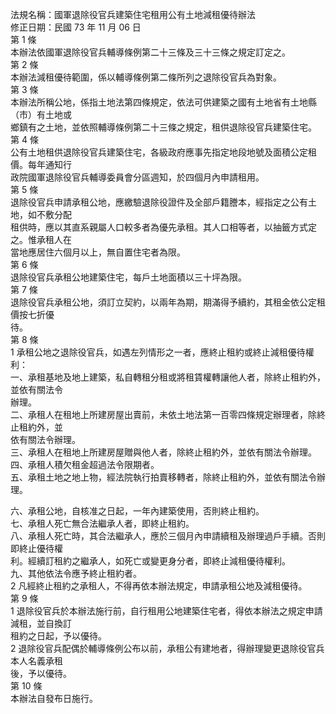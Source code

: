 法規名稱：國軍退除役官兵建築住宅租用公有土地減租優待辦法  
修正日期：民國 73 年 11 月 06 日  
第 1 條  
本辦法依國軍退除役官兵輔導條例第二十三條及三十三條之規定訂定之。  
第 2 條  
本辦法減租優待範圍，係以輔導條例第二條所列之退除役官兵為對象。  
第 3 條  
本辦法所稱公地，係指土地法第四條規定，依法可供建築之國有土地省有土地縣（市）有土地或  
鄉鎮有之土地，並依照輔導條例第二十三條之規定，租供退除役官兵建築住宅。  
第 4 條  
公有土地租供退除役官兵建築住宅，各級政府應事先指定地段地號及面積公定租價。每年通知行  
政院國軍退除役官兵輔導委員會分區週知，於四個月內申請租用。  
第 5 條  
退除役官兵申請承租公地，應繳驗退除役證件及全部戶籍謄本，經指定之公有土地，如不敷分配  
租供時，應以其直系親屬人口較多者為優先承租。其人口相等者，以抽籤方式定之。惟承租人在  
當地應居住六個月以上，無自置住宅者為限。  
第 6 條  
退除役官兵承租公地建築住宅，每戶土地面積以三十坪為限。  
第 7 條  
退除役官兵承租公地，須訂立契約，以兩年為期，期滿得予續約，其租金依公定租價按七折優  
待。  
第 8 條  
1 承租公地之退除役官兵，如遇左列情形之一者，應終止租約或終止減租優待權利：  
一、承租基地及地上建築，私自轉租分租或將租賃權轉讓他人者，除終止租約外，並依有關法令  
辦理。  
二、承租人在租地上所建房屋出賣前，未依土地法第一百零四條規定辦理者，除終止租約外，並  
依有關法令辦理。  
三、承租人在租地上所建房屋贈與他人者，除終止租約外，並依有關法令辦理。  
四、承租人積欠租金超過法令限期者。  
五、承租土地之地上物，經法院執行拍賣移轉者，除終止租約外，並依有關法令辦理。  


六、承租公地，自核准之日起，一年內建築使用，否則終止租約。  
七、承租人死亡無合法繼承人者，即終止租約。  
八、承租人死亡時，其合法繼承人，應於三個月內申請續租及辦理過戶手續。否則即終止優待權  
利。經續訂租約之繼承人，如死亡或變更身分者，即終止減租優待權利。  
九、其他依法令應予終止租約者。  
2 凡經終止租約之承租人，不得再依本辦法規定，申請承租公地及減租優待。  
第 9 條  
1 退除役官兵於本辦法施行前，自行租用公地建築住宅者，得依本辦法之規定申請減租，並自換訂  
租約之日起，予以優待。  
2 退除役官兵配偶於輔導條例公布以前，承租公有建地者，得辦理變更退除役官兵本人名義承租  
後，予以優待。  
第 10 條  
本辦法自發布日施行。  


